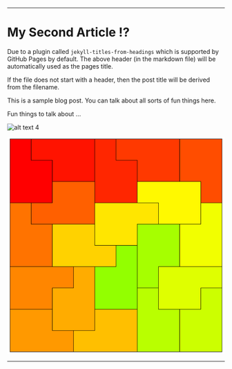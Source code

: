 

---
# My Second Article !?

Due to a plugin called `jekyll-titles-from-headings` which is supported by GitHub Pages by default. The above header (in the markdown file) will be automatically used as the pages title.

If the file does not start with a header, then the post title will be derived from the filename.

This is a sample blog post. You can talk about all sorts of fun things here.

Fun things to talk about ...

![alt text 4](../../../assets/images/poly-5-1-1.png "Title")

![alt text 5](/assets/images/poly-5-1-1.png "Title")

---

